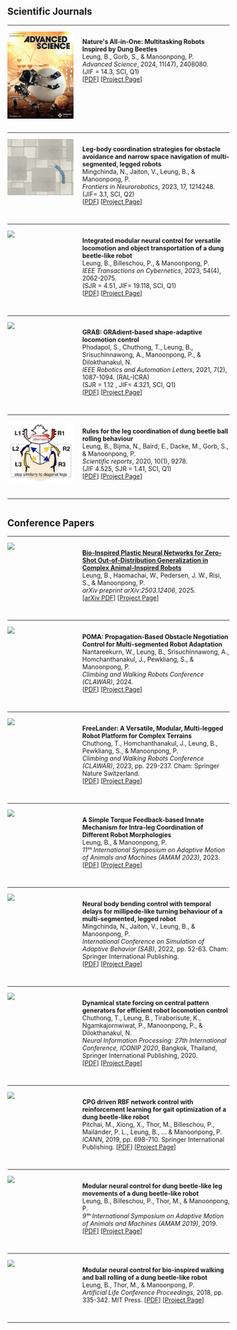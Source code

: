 <h2>Scientific Journals</h2>
<hr style="margin-top:0; margin-bottom: 1em;">

<div style="display: flex; align-items: flex-start; margin-bottom: 2em;">
  <div style="flex: 0 0 150px; margin-right: 20px;">
    <img src="/images/paper_image/advs202470287-gra-0001-m.jpg" style="width: 100%; height: auto;">
  </div>
  <div style="flex: 1;">
    <p><strong>Nature's All‐in‐One: Multitasking Robots Inspired by Dung Beetles</strong><br>
    Leung, B., Gorb, S., & Manoonpong, P.<br>
    <em>Advanced Science</em>, 2024, 11(47), 2408080.<br>
    (JIF = 14.3, SCI, Q1)<br>
    [<a href="#">PDF</a>] [<a href="#">Project Page</a>]</p>
  </div>
</div>
<hr>

<div style="display: flex; align-items: flex-start; margin-bottom: 2em;">
  <div style="flex: 0 0 150px; margin-right: 20px;">
    <img src="/images/paper_image/millipede.gif" style="width: 100%; height: auto;">
  </div>
  <div style="flex: 1;">
    <p><strong>Leg-body coordination strategies for obstacle avoidance and narrow space navigation of multi-segmented, legged robots</strong><br>
    Mingchinda, N., Jaiton, V., Leung, B., & Manoonpong, P.<br>
    <em>Frontiers in Neurorobotics</em>, 2023, 17, 1214248.<br>
    (JIF= 3.1, SCI, Q2)<br>
    [<a href="#">PDF</a>] [<a href="#">Project Page</a>]</p>
  </div>
</div>
<hr>

<div style="display: flex; align-items: flex-start; margin-bottom: 2em;">
  <div style="flex: 0 0 150px; margin-right: 20px;">
    <img src="/images/paper_image/ieee_cybern.gif" style="width: 100%; height: auto;">
  </div>
  <div style="flex: 1;">
    <p><strong>Integrated modular neural control for versatile locomotion and object transportation of a dung beetle-like robot</strong><br>
    Leung, B., Billeschou, P., & Manoonpong, P.<br>
    <em>IEEE Transactions on Cybernetics</em>, 2023, 54(4), 2062-2075.<br>
    (SJR = 4.51, JIF= 19.118, SCI, Q1)<br>
    [<a href="#">PDF</a>] [<a href="#">Project Page</a>]</p>
  </div>
</div>
<hr>

<div style="display: flex; align-items: flex-start; margin-bottom: 2em;">
  <div style="flex: 0 0 150px; margin-right: 20px;">
    <img src="/assets/images/placeholder_journal.png" style="width: 100%; height: auto;">
  </div>
  <div style="flex: 1;">
    <p><strong>GRAB: GRAdient-based shape-adaptive locomotion control</strong><br>
    Phodapol, S., Chuthong, T., Leung, B., Srisuchinnawong, A., Manoonpong, P., & Dilokthanakul, N.<br>
    <em>IEEE Robotics and Automation Letters</em>, 2021, 7(2), 1087-1094. (RAL-ICRA)<br>
    (SJR = 1.12 , JIF= 4.321, SCI, Q1)<br>
    [<a href="#">PDF</a>] [<a href="#">Project Page</a>]</p>
  </div>
</div>
<hr>

<div style="display: flex; align-items: flex-start; margin-bottom: 2em;">
  <div style="flex: 0 0 150px; margin-right: 20px;">
    <img src="/images/paper_image/Pasted image.png" style="width: 100%; height: auto;">
  </div>
  <div style="flex: 1;">
    <p><strong>Rules for the leg coordination of dung beetle ball rolling behaviour</strong><br>
    Leung, B., Bijma, N., Baird, E., Dacke, M., Gorb, S., & Manoonpong, P.<br>
    <em>Scientific reports</em>, 2020, 10(1), 9278.<br>
    (JIF 4.525, SJR = 1.41, SCI, Q1)<br>
    [<a href="#">PDF</a>] [<a href="#">Project Page</a>]</p>
  </div>
</div>
<hr>

<h2 style="margin-top: 2em;">Conference Papers</h2>
<hr style="margin-top:0; margin-bottom: 1em;">

<div style="display: flex; align-items: flex-start; margin-bottom: 2em;">
  <div style="flex: 0 0 150px; margin-right: 20px;">
    <img src="/assets/images/placeholder_conference.png" style="width: 100%; height: auto;">
  </div>
  <div style="flex: 1;">
    <p><strong><a href="https://arxiv.org/abs/2503.12406">Bio-Inspired Plastic Neural Networks for Zero-Shot Out-of-Distribution Generalization in Complex Animal-Inspired Robots</a></strong><br>
    Leung, B., Haomachai, W., Pedersen, J. W., Risi, S., & Manoonpong, P.<br>
    <em>arXiv preprint arXiv:2503.12406</em>, 2025.<br>
    [<a href="https://arxiv.org/pdf/2503.12406.pdf">arXiv PDF</a>] [<a href="#">Project Page</a>]</p>
  </div>
</div>
<hr>

<div style="display: flex; align-items: flex-start; margin-bottom: 2em;">
  <div style="flex: 0 0 150px; margin-right: 20px;">
    <img src="/assets/images/placeholder_conference.png" style="width: 100%; height: auto;">
  </div>
  <div style="flex: 1;">
    <p><strong>POMA: Propagation-Based Obstacle Negotiation Control for Multi-segmented Robot Adaptation</strong><br>
    Nantareekurn, W., Leung, B., Srisuchinnawong, A., Homchanthanakul, J., Pewkliang, S., & Manoonpong, P.<br>
    <em>Climbing and Walking Robots Conference (CLAWAR)</em>, 2024.<br>
    [<a href="#">PDF</a>] [<a href="#">Project Page</a>]</p>
  </div>
</div>
<hr>

<div style="display: flex; align-items: flex-start; margin-bottom: 2em;">
  <div style="flex: 0 0 150px; margin-right: 20px;">
    <img src="/assets/images/placeholder_conference.png" style="width: 100%; height: auto;">
  </div>
  <div style="flex: 1;">
    <p><strong>FreeLander: A Versatile, Modular, Multi-legged Robot Platform for Complex Terrains</strong><br>
    Chuthong, T., Homchanthanakul, J., Leung, B., Pewkliang, S., & Manoonpong, P.<br>
    <em>Climbing and Walking Robots Conference (CLAWAR)</em>, 2023, pp. 229-237. Cham: Springer Nature Switzerland.<br>
    [<a href="#">PDF</a>] [<a href="#">Project Page</a>]</p>
  </div>
</div>
<hr>

<div style="display: flex; align-items: flex-start; margin-bottom: 2em;">
  <div style="flex: 0 0 150px; margin-right: 20px;">
    <img src="/assets/images/placeholder_conference.png" style="width: 100%; height: auto;">
  </div>
  <div style="flex: 1;">
    <p><strong>A Simple Torque Feedback-based Innate Mechanism for Intra-leg Coordination of Different Robot Morphologies</strong><br>
    Leung, B., & Manoonpong, P.<br>
    <em>11ᵗʰ International Symposium on Adaptive Motion of Animals and Machines (AMAM 2023)</em>, 2023.<br>
    [<a href="#">PDF</a>] [<a href="#">Project Page</a>]</p>
  </div>
</div>
<hr>

<div style="display: flex; align-items: flex-start; margin-bottom: 2em;">
  <div style="flex: 0 0 150px; margin-right: 20px;">
    <img src="/assets/images/placeholder_conference.png" style="width: 100%; height: auto;">
  </div>
  <div style="flex: 1;">
    <p><strong>Neural body bending control with temporal delays for millipede-like turning behaviour of a multi-segmented, legged robot</strong><br>
    Mingchinda, N., Jaiton, V., Leung, B., & Manoonpong, P.<br>
    <em>International Conference on Simulation of Adaptive Behavior (SAB)</em>, 2022, pp. 52-63. Cham: Springer International Publishing.<br>
    [<a href="#">PDF</a>] [<a href="#">Project Page</a>]</p>
  </div>
</div>
<hr>

<div style="display: flex; align-items: flex-start; margin-bottom: 2em;">
  <div style="flex: 0 0 150px; margin-right: 20px;">
    <img src="/assets/images/placeholder_conference.png" style="width: 100%; height: auto;">
  </div>
  <div style="flex: 1;">
    <p><strong>Dynamical state forcing on central pattern generators for efficient robot locomotion control</strong><br>
    Chuthong, T., Leung, B., Tiraborisute, K., Ngamkajornwiwat, P., Manoonpong, P., & Dilokthanakul, N.<br>
    <em>Neural Information Processing: 27th International Conference, ICONIP 2020</em>, Bangkok, Thailand, Springer International Publishing, 2020.<br>
    [<a href="#">PDF</a>] [<a href="#">Project Page</a>]</p>
  </div>
</div>
<hr>

<div style="display: flex; align-items: flex-start; margin-bottom: 2em;">
  <div style="flex: 0 0 150px; margin-right: 20px;">
    <img src="/assets/images/placeholder_conference.png" style="width: 100%; height: auto;">
  </div>
  <div style="flex: 1;">
    <p><strong>CPG driven RBF network control with reinforcement learning for gait optimization of a dung beetle-like robot</strong><br>
    Pitchai, M., Xiong, X., Thor, M., Billeschou, P., Mailänder, P. L., Leung, B., ... & Manoonpong, P.<br>
    <em>ICANN</em>, 2019, pp. 698-710. Springer International Publishing.
    [<a href="#">PDF</a>] [<a href="#">Project Page</a>]</p>
  </div>
</div>
<hr>

<div style="display: flex; align-items: flex-start; margin-bottom: 2em;">
  <div style="flex: 0 0 150px; margin-right: 20px;">
    <img src="/assets/images/placeholder_conference.png" style="width: 100%; height: auto;">
  </div>
  <div style="flex: 1;">
    <p><strong>Modular neural control for dung beetle-like leg movements of a dung beetle-like robot</strong><br>
    Leung, B., Billeschou, P., Thor, M., & Manoonpong, P.<br>
    <em>9ᵗʰ International Symposium on Adaptive Motion of Animals and Machines (AMAM 2019)</em>, 2019.<br>
    [<a href="#">PDF</a>] [<a href="#">Project Page</a>]</p>
  </div>
</div>
<hr>

<div style="display: flex; align-items: flex-start; margin-bottom: 2em;">
  <div style="flex: 0 0 150px; margin-right: 20px;">
    <img src="/images/paper_image/alife2018.gif" style="width: 100%; height: auto;">
  </div>
  <div style="flex: 1;">
    <p><strong>Modular neural control for bio-inspired walking and ball rolling of a dung beetle-like robot</strong><br>
    Leung, B., Thor, M., & Manoonpong, P.<br>
    <em>Artificial Life Conference Proceedings</em>, 2018, pp. 335-342. MIT Press.
    [<a href="#">PDF</a>] [<a href="#">Project Page</a>]</p>
  </div>
</div>
<hr>